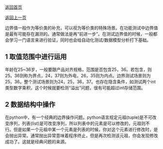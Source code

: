 [返回首页](../../README.md)

[返回上一页](./黑盒测试.md)

边界值一般作为等价类的补充，可以视为等价类的特殊场景。在功能测试中边界值是最有可能存在漏测的。通常做法是再“前进一步”。在测试边界值的时候，一般都会学习一门语言来进行验证，同时也会给自动化测试/数据模型分析打下基础。

## 1 取值范围中进行运用

年龄在25~36岁，一般要跟产品对齐规格，范围是否包含25，36。若包含，则25，36则称为界点，24，37则为外电，26，35则为内点。边界测试场景则为25，36。整个测试场景则为24，25，36，37。也存在隐含条件，如测试两个int类型数字乘积，这个时候就要检测“溢出”问题，很有可能超过int存储范围。

## 2 数据结构中操作

在python中，有一个经典的边界操作问题。python语言规定元祖(tuple)是不可改变序列，列表(list)是可改变序列，所以列表中的元素是可以修改的，元祖则不行。但是如果一个元祖中某一个元素是列表的时候，你对这个元素进行修改时，是会抛出异常。通常抛出异常意味着程序终止，但是再次检测该元祖，你会发现修改成功了。这就是经典问题的来源。